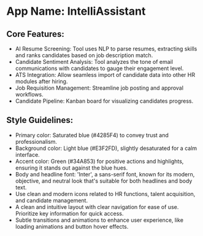 # **App Name**: IntelliAssistant

## Core Features:

- AI Resume Screening: Tool uses NLP to parse resumes, extracting skills and ranks candidates based on job description match.
- Candidate Sentiment Analysis: Tool analyzes the tone of email communications with candidates to gauge their engagement level.
- ATS Integration: Allow seamless import of candidate data into other HR modules after hiring.
- Job Requisition Management: Streamline job posting and approval workflows.
- Candidate Pipeline: Kanban board for visualizing candidates progress.

## Style Guidelines:

- Primary color: Saturated blue (#4285F4) to convey trust and professionalism.
- Background color: Light blue (#E3F2FD), slightly desaturated for a calm interface.
- Accent color: Green (#34A853) for positive actions and highlights, ensuring it stands out against the blue hues.
- Body and headline font: 'Inter', a sans-serif font, known for its modern, objective, and neutral look that's suitable for both headlines and body text.
- Use clean and modern icons related to HR functions, talent acquisition, and candidate management.
- A clean and intuitive layout with clear navigation for ease of use. Prioritize key information for quick access.
- Subtle transitions and animations to enhance user experience, like loading animations and button hover effects.